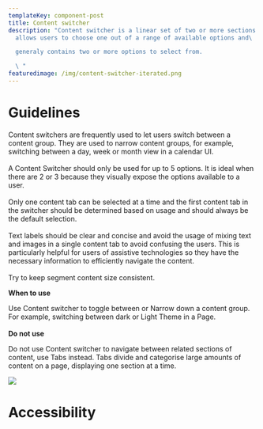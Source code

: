```yaml
---
templateKey: component-post
title: Content switcher
description: "Content switcher is a linear set of two or more sections which
  allows users to choose one out of a range of available options and\ 

  generaly contains two or more options to select from.

  \ "
featuredimage: /img/content-switcher-iterated.png
---
```

# **G﻿uidelines**

Content switchers are frequently used to let users switch between a content group. They are used to narrow content groups, for example, switching between a day, week or month view in a calendar UI.\
\
A Content Switcher should only be used for up to 5 options. It is ideal when there are 2 or 3 because they visually expose the options available to a user.\
\
Only one content tab can be selected at a time and the first content tab in the switcher should be determined based on usage and should always be the default selection.\
\
Text labels should be clear and concise and avoid the usage of mixing text and images in a single content tab to avoid confusing the users. This is particularly helpful for users of assistive technologies so they have the necessary information to efficiently navigate the content.\
\
Try to keep segment content size consistent.

**W﻿hen to use**

Use Content switcher to toggle between or Narrow down a content group. For example, switching between dark or Light Theme in a Page.\
\
**D﻿o not use**

Do not use Content switcher to navigate between related sections of content, use Tabs instead. Tabs divide and categorise large amounts of content on a page, displaying one section at a time.

![](/img/content-switcher.png)

# **A﻿ccessibility**